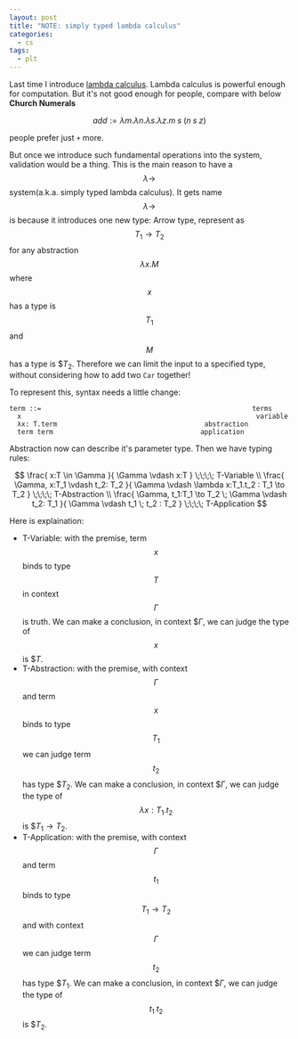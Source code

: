 ```yaml
---
layout: post
title: "NOTE: simply typed lambda calculus"
categories:
  - cs
tags:
  - plt
---
```


Last time I introduce [lambda calculus](https://dannypsnl.github.io/docs/cs/note-what-is-lambda-calculus/).
Lambda calculus is powerful enough for computation. But it's not good enough for people, compare with below **Church Numerals**

$$
add := \lambda m. \lambda n. \lambda s. \lambda z. m\;s\;(n\;s\;z)
$$

people prefer just `+` more.

But once we introduce such fundamental operations into the system, validation would be a thing. This is the main reason to have a $$\lambda \to$$ system(a.k.a. simply typed lambda calculus). It gets name $$\lambda \to$$ is because it introduces one new type: Arrow type, represent as $$T_1 \to T_2$$ for any abstraction $$\lambda x.M$$ where $$x$$ has a type is $$T_1$$ and $$M$$ has a type is $$T_2$. Therefore we can limit the input to a specified type, without considering how to add two `Car` together!

To represent this, syntax needs a little change:

```bnf
term ::=                                                     terms
  x                                                           variable
  λx: T.term                                     abstraction
  term term                                     application
```

Abstraction now can describe it's parameter type. Then we have typing rules:

$$
\frac{
  x:T \in \Gamma
  }{
  \Gamma \vdash x:T
  } \;\;\;\; T-Variable
\\
\frac{
  \Gamma, x:T_1 \vdash t_2: T_2
  }{
  \Gamma \vdash \lambda x:T_1.t_2 : T_1 \to T_2
  } \;\;\;\; T-Abstraction
\\
\frac{
  \Gamma, t_1:T_1 \to T_2 \; \Gamma \vdash t_2: T_1
  }{
  \Gamma \vdash t_1 \; t_2 : T_2
  } \;\;\;\; T-Application
$$

Here is explaination:

- T-Variable: with the premise, term $$x$$ binds to type $$T$$ in context $$\Gamma$$ is truth. We can make a conclusion, in context $$\Gamma$, we can judge the type of $$x$$ is $$T$.
- T-Abstraction: with the premise, with context $$\Gamma$$ and term $$x$$ binds to type $$T_1$$ we can judge term $$t_2$$ has type $$T_2$. We can make a conclusion, in context $$\Gamma$, we can judge the type of $$\lambda x:T_1.t_2$$ is $$T_1 \to T_2$.
- T-Application: with the premise, with context $$\Gamma$$ and term $$t_1$$ binds to type $$T_1 \to T_2$$ and with context $$\Gamma$$ we can judge term $$t_2$$ has type $$T_1$. We can make a conclusion, in context $$\Gamma$, we can judge the type of $$t_1 \; t_2$$ is $$T_2$.
